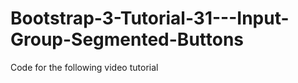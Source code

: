 Bootstrap-3-Tutorial-31---Input-Group-Segmented-Buttons
=======================================================

Code for the following video tutorial 
